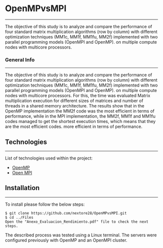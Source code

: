 # OpenMPvsMPI
***
The objective of this study is to analyze and compare the performance of four standard matrix multiplication algorithms (row by column) with different optimization techniques (MM1c, MM1f, MM1fu, MM2f) implemented with two parallel programming models (OpenMPI and OpenMP). on multiple compute nodes with multicore processors.

### General Info
***

The objective of this study is to analyze and compare the performance of four standard matrix multiplication algorithms (row by column) with different optimization techniques (MM1c, MM1f, MM1fu, MM2f) implemented with two parallel programming models (OpenMPI and OpenMP). on multiple compute nodes with multicore processors. For this, the time was evaluated Matrix multiplication execution for different sizes of matrices and number of threads in a shared memory architecture. The results show that in the OpenMP implementation the MM2f code was the most efficient in terms of performance, while in the MPI implementation, the MM2f, MM1f and MM1fu codes managed to get the shortest execution times, which means that they are the most efficient codes. more efficient in terms of performance.

## Technologies
***
List of technologies used within the project:
* [OpenMP](https://www.openmp.org/)
* [Open MPI](https://www.open-mpi.org/)

## Installation
***
To install please follow the below steps: 
```
$ git clone https://github.com/nextore28/OpenMPvsMPI.git
$ cd ../Files
Open the "Anexo_Evaluacion_Rendimiento.pdf" file to check the next steps.
```
The described process was tested using a Linux terminal. The servers were configured previously with OpenMP and an OpenMPI cluster.
